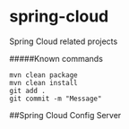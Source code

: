 # spring-cloud
Spring Cloud related projects

#####Known commands
```
mvn clean package
mvn clean install
git add .
git commit -m "Message"
```

##Spring Cloud Config Server







